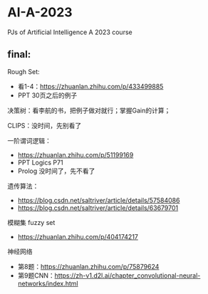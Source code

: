 # AI-A-2023
PJs of Artificial Intelligence A 2023 course

## final:
Rough Set: 
- 看1-4：https://zhuanlan.zhihu.com/p/433499885
- PPT 30页之后的例子

决策树：看李航的书，把例子做对就行；掌握Gain的计算；

CLIPS：没时间，先别看了

一阶谓词逻辑：
- https://zhuanlan.zhihu.com/p/51199169
- PPT Logics P71
- Prolog 没时间了，先不看了

遗传算法：
- https://blog.csdn.net/saltriver/article/details/57584086
- https://blog.csdn.net/saltriver/article/details/63679701

模糊集 fuzzy set
- https://zhuanlan.zhihu.com/p/404174217

神经网络
- 第8题：https://zhuanlan.zhihu.com/p/75879624
- 第9题CNN：https://zh-v1.d2l.ai/chapter_convolutional-neural-networks/index.html